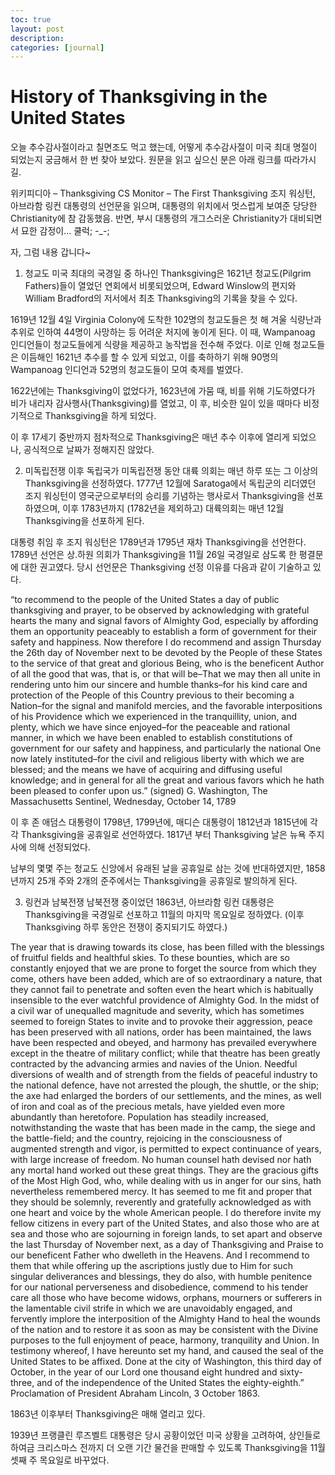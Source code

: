 ```yaml
---
toc: true
layout: post
description:
categories: [journal]
---
```

# History of Thanksgiving in the United States

오늘 추수감사절이라고 칠면조도 먹고 했는데, 어떻게 추수감사절이 미국 최대 명절이 되었는지 궁금해서 한 번 찾아 보았다. 원문을 읽고 싶으신 분은 아래 링크를 따라가시길.

위키피디아 – Thanksgiving
CS Monitor – The First Thanksgiving
조지 워싱턴, 아브라함 링컨 대통령의 선언문을 읽으며, 대통령의 위치에서 멋스럽게 보여준 당당한 Christianity에 참 감동했음. 반면, 부시 대통령의 개그스러운 Christianity가 대비되면서 묘한 감정이… 쿨럭; -_-;

자, 그럼 내용 갑니다~

1. 청교도
미국 최대의 국경일 중 하나인 Thanksgiving은 1621년 청교도(Pilgrim Fathers)들이 열었던 연회에서 비롯되었으며, Edward Winslow의 편지와 William Bradford의 저서에서 최초 Thanksgiving의 기록을 찾을 수 있다.

1619년 12월 4일 Virginia Colony에 도착한 102명의 청교도들은 첫 해 겨울 식량난과 추위로 인하여 44명이 사망하는 등 어려운 처지에 놓이게 된다. 이 때, Wampanoag 인디언들이 청교도들에게 식량을 제공하고 농작법을 전수해 주었다. 이로 인해 청교도들은 이듬해인 1621년 추수를 할 수 있게 되었고, 이를 축하하기 위해 90명의 Wampanoag 인디언과 52명의 청교도들이 모여 축제를 벌였다.

1622년에는 Thanksgiving이 없었다가, 1623년에 가뭄 때, 비를 위해 기도하였다가 비가 내리자 감사행사(Thanksgiving)를 열었고, 이 후, 비슷한 일이 있을 때마다 비정기적으로 Thanksgiving을 하게 되었다.

이 후 17세기 중반까지 점차적으로 Thanksgiving은 매년 추수 이후에 열리게 되었으나, 공식적으로 날짜가 정해지진 않았다.

2. 미독립전쟁 이후 독립국가
미독립전쟁 동안 대륙 의회는 매년 하루 또는 그 이상의 Thanksgiving을 선정하였다. 1777년 12월에 Saratoga에서 독립군의 리더였던 조지 워싱턴이 영국군으로부터의 승리를 기념하는 행사로서 Thanksgiving을 선포하였으며, 이후 1783년까지 (1782년을 제외하고) 대륙의회는 매년 12월 Thanksgiving을 선포하게 된다.

대통령 취임 후 조지 워싱턴은 1789년과 1795년 재차 Thanksgiving을 선언한다. 1789년 선언은 상.하원 의회가 Thanksgiving을 11월 26일 국경일로 삼도록 한 평결문에 대한 권고였다. 당시 선언문은 Thanksgiving 선정 이유를 다음과 같이 기술하고 있다.

“to recommend to the people of the United States a day of public thanksgiving and prayer, to be observed by acknowledging with grateful hearts the many and signal favors of Almighty God, especially by affording them an opportunity peaceably to establish a form of government for their safety and happiness. Now therefore I do recommend and assign Thursday the 26th day of November next to be devoted by the People of these States to the service of that great and glorious Being, who is the beneficent Author of all the good that was, that is, or that will be–That we may then all unite in rendering unto him our sincere and humble thanks–for his kind care and protection of the People of this Country previous to their becoming a Nation–for the signal and manifold mercies, and the favorable interpositions of his Providence which we experienced in the tranquillity, union, and plenty, which we have since enjoyed–for the peaceable and rational manner, in which we have been enabled to establish constitutions of government for our safety and happiness, and particularly the national One now lately instituted–for the civil and religious liberty with which we are blessed; and the means we have of acquiring and diffusing useful knowledge; and in general for all the great and various favors which he hath been pleased to confer upon us.” (signed) G. Washington, The Massachusetts Sentinel, Wednesday, October 14, 1789

이 후 존 애덤스 대통령이 1798년, 1799년에, 매디슨 대통령이 1812년과 1815년에 각각 Thanksgiving을 공휴일로 선언하였다. 1817년 부터 Thanksgiving 날은 뉴욕 주지사에 의해 선정되었다.

남부의 몇몇 주는 청교도 신앙에서 유래된 날을 공휴일로 삼는 것에 반대하였지만, 1858년까지 25개 주와 2개의 준주에서는 Thanksgiving을 공휴일로 발의하게 된다.

3. 링컨과 남북전쟁
남북전쟁 중이었던 1863년, 아브라함 링컨 대통령은 Thanksgiving을 국경일로 선포하고 11월의 마지막 목요일로 정하였다. (이후 Thanksgiving 하루 동안은 전쟁이 중지되기도 하였다.)

The year that is drawing towards its close, has been filled with the blessings of fruitful fields and healthful skies. To these bounties, which are so constantly enjoyed that we are prone to forget the source from which they come, others have been added, which are of so extraordinary a nature, that they cannot fail to penetrate and soften even the heart which is habitually insensible to the ever watchful providence of Almighty God. In the midst of a civil war of unequalled magnitude and severity, which has sometimes seemed to foreign States to invite and to provoke their aggression, peace has been preserved with all nations, order has been maintained, the laws have been respected and obeyed, and harmony has prevailed everywhere except in the theatre of military conflict; while that theatre has been greatly contracted by the advancing armies and navies of the Union. Needful diversions of wealth and of strength from the fields of peaceful industry to the national defence, have not arrested the plough, the shuttle, or the ship; the axe had enlarged the borders of our settlements, and the mines, as well of iron and coal as of the precious metals, have yielded even more abundantly than heretofore. Population has steadily increased, notwithstanding the waste that has been made in the camp, the siege and the battle-field; and the country, rejoicing in the consciousness of augmented strength and vigor, is permitted to expect continuance of years, with large increase of freedom. No human counsel hath devised nor hath any mortal hand worked out these great things. They are the gracious gifts of the Most High God, who, while dealing with us in anger for our sins, hath nevertheless remembered mercy. It has seemed to me fit and proper that they should be solemnly, reverently and gratefully acknowledged as with one heart and voice by the whole American people. I do therefore invite my fellow citizens in every part of the United States, and also those who are at sea and those who are sojourning in foreign lands, to set apart and observe the last Thursday of November next, as a day of Thanksgiving and Praise to our beneficent Father who dwelleth in the Heavens. And I recommend to them that while offering up the ascriptions justly due to Him for such singular deliverances and blessings, they do also, with humble penitence for our national perverseness and disobedience, commend to his tender care all those who have become widows, orphans, mourners or sufferers in the lamentable civil strife in which we are unavoidably engaged, and fervently implore the interposition of the Almighty Hand to heal the wounds of the nation and to restore it as soon as may be consistent with the Divine purposes to the full enjoyment of peace, harmony, tranquility and Union. In testimony whereof, I have hereunto set my hand, and caused the seal of the United States to be affixed. Done at the city of Washington, this third day of October, in the year of our Lord one thousand eight hundred and sixty-three, and of the independence of the United States the eighty-eighth.”
Proclamation of President Abraham Lincoln, 3 October 1863.

1863년 이후부터 Thanksgiving은 매해 열리고 있다.

1939년 프랭클린 루즈벨트 대통령은 당시 공황이었던 미국 상황을 고려하여, 상인들로 하여금 크리스마스 전까지 더 오랜 기간 물건을 판매할 수 있도록 Thanksgiving을 11월 셋째 주 목요일로 바꾸었다.
